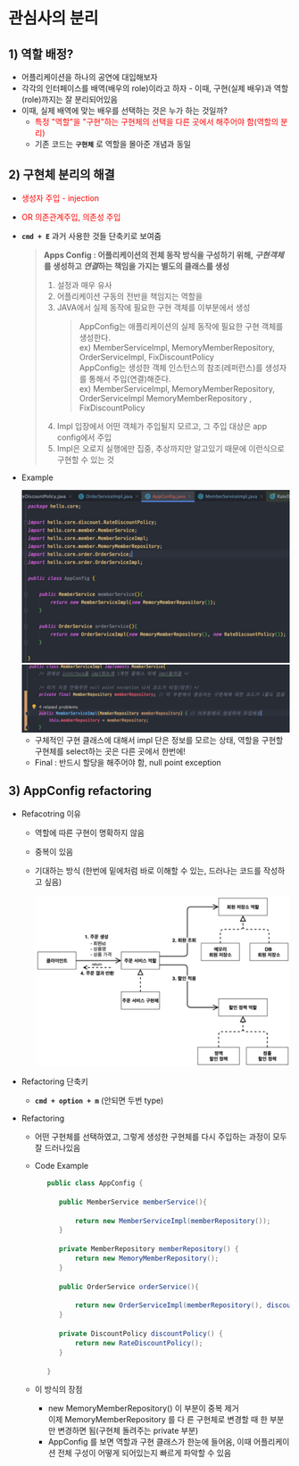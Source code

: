 <link href="../md_config/style.css" rel="stylesheet">

# 관심사의 분리

## 1) 역할 배정?

- 어플리케이션을 하나의 공연에 대입해보자
- 각각의 인터페이스를 배역(배우의 role)이라고 하자 - 이때, 구현(실제 배우)과 역할(role)까지는 잘 분리되어있음
- 이때, 실제 배역에 맞는 배우를 선택하는 것은 누가 하는 것일까?
  - <span style="color:red">특정 "역할"을 "구현"하는 구현체의 선택을 다른 곳에서 해주어야 함(역할의 분리)</span>
  - 기존 코드는 **`구현체`** 로 역할을 몰아준 개념과 동일

## 2) 구현체 분리의 해결

- <span style="color:red">생성자 주입 - injection</span>
- <span style="color:red">OR 의존관계주입, 의존성 주입</span>
- **`cmd + E`** 과거 사용한 것들 단축키로 보여줌

  > <span style="font-weight:bold">Apps Config : 어플리케이션의 전체 동작 방식을 구성하기 위해, *구현객체*를 생성하고 *연결*하는 책임을 가지는 별도의 클래스를 생성</span>
  >
  > 1. 설정과 매우 유사
  > 2. 어플리케이션 구동의 전반을 책임지는 역할을
  > 3. JAVA에서 실제 동작에 필요한 구현 객체를 이부분에서 생성
  >    > AppConfig는 애플리케이션의 실제 동작에 필요한 구현 객체를 생성한다.  
  >    > ex) MemberServiceImpl, MemoryMemberRepository, OrderServiceImpl, FixDiscountPolicy  
  >    > AppConfig는 생성한 객체 인스턴스의 참조(레퍼런스)를 생성자를 통해서 주입(연결)해준다.  
  >    > ex) MemberServiceImpl, MemoryMemberRepository, OrderServiceImpl MemoryMemberRepository , FixDiscountPolicy
  > 4. Impl 입장에서 어떤 객체가 주입될지 모르고, 그 주입 대상은 app config에서 주입
  > 5. Impl은 오로지 실행에만 집중, 추상까지만 알고있기 때문에 이런식으로 구현할 수 있는 것

- Example

  <img src="images/2021-08-02-17-15-23.png" />

  <img src="images/2021-08-02-16-47-31.png" />

  - 구체적인 구현 클래스에 대해서 impl 단은 정보를 모르는 상태, 역할을 구현할 구현체를 select하는 곳은 다른 곳에서 한번에!
  - Final : 반드시 할당을 해주어야 함, null point exception

## 3) AppConfig refactoring

- Refacotring 이유

  - 역할에 따른 구현이 명확하지 않음
  - 중복이 있음
  - 기대하는 방식 (한번에 밑에처럼 바로 이해할 수 있는, 드러나는 코드를 작성하고 싶음)

    <img src="images/2021-08-03-22-54-21.png" />

- Refactoring 단축키
  - **`cmd + option + m`** (안되면 두번 type)
- Refactoring

  - 어떤 구현체를 선택하였고, 그렇게 생성한 구현체를 다시 주입하는 과정이 모두 잘 드러나있음
  - Code Example

    ```JAVA
       public class AppConfig {

          public MemberService memberService(){

              return new MemberServiceImpl(memberRepository());
          }

          private MemberRepository memberRepository() {
              return new MemoryMemberRepository();
          }

          public OrderService orderService(){

              return new OrderServiceImpl(memberRepository(), discountPolicy());
          }

          private DiscountPolicy discountPolicy() {
              return new RateDiscountPolicy();
          }

       }
    ```

  - 이 방식의 장점
    - new MemoryMemberRepository() 이 부분이 중복 제거  
      이제 MemoryMemberRepository 를 다 른 구현체로 변경할 때 한 부분만 변경하면 됨(구현체 돌려주는 private 부분)
    - AppConfig 를 보면 역할과 구현 클래스가 한눈에 들어옴, 이때 어플리케이션 전체 구성이 어떻게 되어있는지 빠르게 파악할 수 있음
